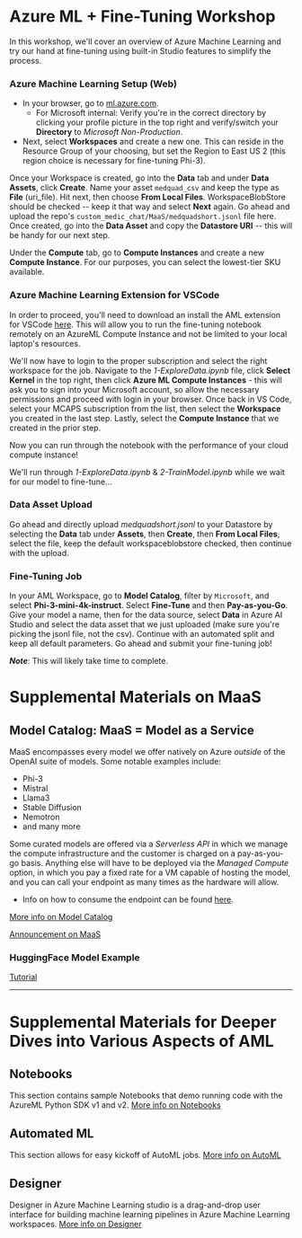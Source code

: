 # Azure ML + Fine-Tuning Workshop

In this workshop, we'll cover an overview of Azure Machine Learning and try our hand at fine-tuning using built-in Studio features to simplify the process.

### Azure Machine Learning Setup (Web)

- In your browser, go to [ml.azure.com](ml.azure.com). 
    - For Microsoft internal: Verify you're in the correct directory by clicking your profile picture in the top right and verify/switch your **Directory** to *Microsoft Non-Production*.
- Next, select **Workspaces** and create a new one. This can reside in the Resource Group of your choosing, but set the Region to East US 2 (this region choice is necessary for fine-tuning Phi-3).

Once your Workspace is created, go into the **Data** tab and under **Data Assets**, click **Create**. Name your asset `medquad_csv` and keep the type as **File** (uri_file). Hit next, then choose **From Local Files**. WorkspaceBlobStore should be checked -- keep it that way and select **Next** again. Go ahead and upload the repo's `custom_medic_chat/MaaS/medquadshort.jsonl` file here. Once created, go into the **Data Asset** and copy the **Datastore URI** -- this will be handy for our next step.

Under the **Compute** tab, go to **Compute Instances** and create a new **Compute Instance**. For our purposes, you can select the lowest-tier SKU available.

### Azure Machine Learning Extension for VSCode

In order to proceed, you'll need to download an install the AML extension for VSCode [here](https://marketplace.visualstudio.com/items?itemName=ms-toolsai.vscode-ai). This will allow you to run the fine-tuning notebook remotely on an AzureML Compute Instance and not be limited to your local laptop's resources.

We'll now have to login to the proper subscription and select the right workspace for the job. Navigate to the *1-ExploreData.ipynb* file, click **Select Kernel** in the top right, then click **Azure ML Compute Instances** - this will ask you to sign into your Microsoft account, so allow the necessary permissions and proceed with login in your browser. Once back in VS Code, select your MCAPS subscription from the list, then select the **Workspace** you created in the last step. Lastly, select the **Compute Instance** that we created in the prior step.

Now you can run through the notebook with the performance of your cloud compute instance!

We'll run through *1-ExploreData.ipynb* & *2-TrainModel.ipynb* while we wait for our model to fine-tune...

### Data Asset Upload

Go ahead and directly upload *medquadshort.jsonl* to your Datastore by selecting the **Data** tab under **Assets**, then **Create**, then **From Local Files**, select the file, keep the default workspaceblobstore checked, then continue with the upload.

### Fine-Tuning Job

In your AML Workspace, go to **Model Catalog**, filter by `Microsoft`, and select **Phi-3-mini-4k-instruct**. Select **Fine-Tune** and then **Pay-as-you-Go**. Give your model a name, then for the data source, select **Data** in Azure AI Studio and select the data asset that we just uploaded (make sure you're picking the jsonl file, not the csv). Continue with an automated split and keep all default parameters. Go ahead and submit your fine-tuning job! 

**_Note_**: This will likely take time to complete.

# Supplemental Materials on MaaS

## Model Catalog: MaaS = Model as a Service
MaaS encompasses every model we offer natively on Azure *outside* of the OpenAI suite of models.
Some notable examples include:
- Phi-3
- Mistral
- Llama3
- Stable Diffusion
- Nemotron
- and many more

Some curated models are offered via a *Serverless API* in which we manage the compute infrastructure and the customer is charged on a pay-as-you-go basis. Anything else will have to be deployed via the *Managed Compute* option, in which you pay a fixed rate for a VM capable of hosting the model, and you can call your endpoint as many times as the hardware will allow.
- Info on how to consume the endpoint can be found [here](https://learn.microsoft.com/en-us/azure/machine-learning/concept-endpoints?view=azureml-api-2).

[More info on Model Catalog](https://learn.microsoft.com/en-us/azure/machine-learning/concept-model-catalog?view=azureml-api-2)

[Announcement on MaaS](https://techcommunity.microsoft.com/t5/ai-machine-learning-blog/welcoming-mistral-phi-jais-code-llama-nvidia-nemotron-and-more/ba-p/3982699)

### HuggingFace Model Example
[Tutorial](https://learn.microsoft.com/en-us/azure/machine-learning/how-to-deploy-models-from-huggingface?view=azureml-api-2)

-----
# Supplemental Materials for Deeper Dives into Various Aspects of AML

## Notebooks
This section contains sample Notebooks that demo running code with the AzureML Python SDK v1 and v2.
[More info on Notebooks](https://learn.microsoft.com/en-us/azure/machine-learning/how-to-run-jupyter-notebooks?view=azureml-api-2)

## Automated ML

This section allows for easy kickoff of AutoML jobs.
[More info on AutoML](https://learn.microsoft.com/en-us/azure/machine-learning/concept-automated-ml?view=azureml-api-2)

## Designer

Designer in Azure Machine Learning studio is a drag-and-drop user interface for building machine learning pipelines in Azure Machine Learning workspaces.
[More info on Designer](https://learn.microsoft.com/en-us/azure/machine-learning/concept-designer?view=azureml-api-2)
